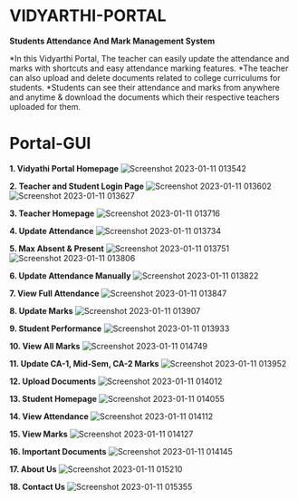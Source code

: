 # VIDYARTHI-PORTAL
**Students Attendance And Mark Management System**

*In this Vidyarthi Portal, The teacher can easily update the attendance and marks with shortcuts and easy attendance marking features. 
*The teacher can also upload and delete documents related to college curriculums for students. 
*Students can see their attendance and marks from anywhere and anytime & download the documents which their respective teachers uploaded for them.

# Portal-GUI
**1. Vidyathi Portal Homepage**
![Screenshot 2023-01-11 013542](https://user-images.githubusercontent.com/89243145/211652586-861387f3-1c7f-4c4a-a846-8fd78ae41fef.png)

**2. Teacher and Student Login Page**
![Screenshot 2023-01-11 013602](https://user-images.githubusercontent.com/89243145/211652705-1671d5f6-3925-4196-8cc1-62c734f7bc55.png)
![Screenshot 2023-01-11 013627](https://user-images.githubusercontent.com/89243145/211652729-8d91bfc1-e47c-4e0c-a9c7-6cddda3ac9dd.png)

**3. Teacher Homepage**
![Screenshot 2023-01-11 013716](https://user-images.githubusercontent.com/89243145/211652785-1f271d3b-0293-4291-9dd0-64a70d47ef55.png)

**4. Update Attendance**
![Screenshot 2023-01-11 013734](https://user-images.githubusercontent.com/89243145/211652895-183b29c3-09b8-40f2-b918-3272f12e51ab.png)

**5. Max Absent & Present**
![Screenshot 2023-01-11 013751](https://user-images.githubusercontent.com/89243145/211652977-850be58c-2d72-4450-a728-65a6cdda077e.png)
![Screenshot 2023-01-11 013806](https://user-images.githubusercontent.com/89243145/211652989-f4295a31-d333-4b62-b967-0405b198d5c6.png)

**6. Update Attendance Manually**
![Screenshot 2023-01-11 013822](https://user-images.githubusercontent.com/89243145/211653135-34e2d673-ec94-461e-bcbf-ea87f35fc276.png)

**7. View Full Attendance**
![Screenshot 2023-01-11 013847](https://user-images.githubusercontent.com/89243145/211653239-d741c197-0ba1-47fb-bf90-97120232a8e3.png)

**8. Update Marks**
![Screenshot 2023-01-11 013907](https://user-images.githubusercontent.com/89243145/211653313-31fdaf00-8232-4bbf-b878-9b806954dbde.png)

**9. Student Performance**
![Screenshot 2023-01-11 013933](https://user-images.githubusercontent.com/89243145/211653386-7ad805d0-ae4d-4946-ad91-609ab6234f9d.png)

**10. View All Marks**
![Screenshot 2023-01-11 014749](https://user-images.githubusercontent.com/89243145/211653585-2d942f19-2f55-4384-b9af-614ab3cb8a55.png)

**11. Update CA-1, Mid-Sem, CA-2 Marks**
![Screenshot 2023-01-11 013952](https://user-images.githubusercontent.com/89243145/211653753-5dd34234-3a6a-424b-b554-0644bbc611af.png)

**12. Upload Documents**
![Screenshot 2023-01-11 014012](https://user-images.githubusercontent.com/89243145/211653826-e98e7dfb-70dc-4c95-88ff-1f3a038eaf5b.png)

**13. Student Homepage**
![Screenshot 2023-01-11 014055](https://user-images.githubusercontent.com/89243145/211653886-4060f49e-bb09-41e3-8711-4dc76eaed8e2.png)

**14. View Attendance**
![Screenshot 2023-01-11 014112](https://user-images.githubusercontent.com/89243145/211654047-cf62b842-992d-472c-8d8b-e8b5497b0dad.png)

**15. View Marks**
![Screenshot 2023-01-11 014127](https://user-images.githubusercontent.com/89243145/211654072-e0cebbf0-4c08-4113-84b6-483657d2a2ad.png)

**16. Important Documents**
![Screenshot 2023-01-11 014145](https://user-images.githubusercontent.com/89243145/211654167-d3f7b243-f46e-4248-80d9-6671843b1816.png)

**17. About Us**
![Screenshot 2023-01-11 015210](https://user-images.githubusercontent.com/89243145/211654642-99cb01af-7532-499e-8e2a-b843d6179b3f.png)

**18. Contact Us**
![Screenshot 2023-01-11 015355](https://user-images.githubusercontent.com/89243145/211654699-090385fa-66d8-47aa-9ad6-66d2970906e5.png)


